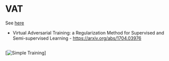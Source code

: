 # VAT
See [here](https://arxiv.org/abs/1704.03976)
* Virtual Adversarial Training: a Regularization Method for Supervised and Semi-supervised Learning - 
https://arxiv.org/abs/1704.03976

## 

[![Simple Training](Noraml.gif)]
